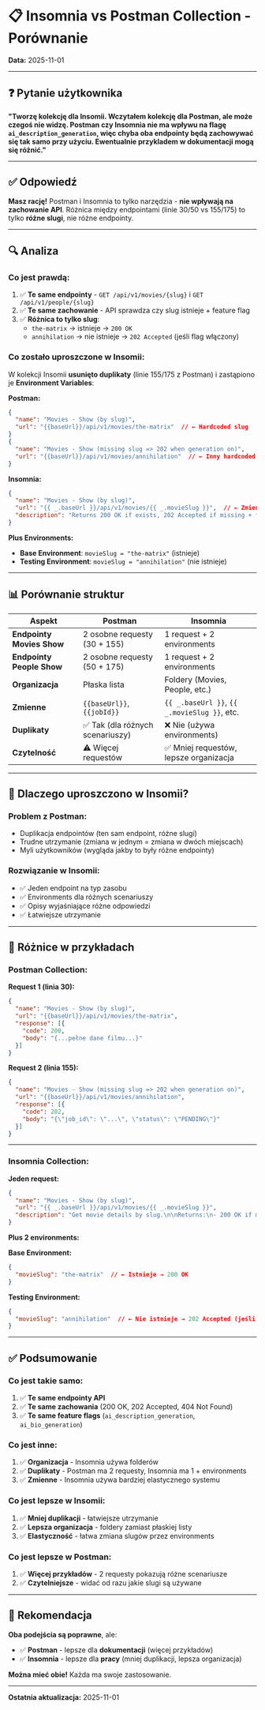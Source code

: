 # 📋 Insomnia vs Postman Collection - Porównanie

**Data:** 2025-11-01

---

## ❓ Pytanie użytkownika

**"Tworzę kolekcję dla Insomii. Wczytałem kolekcję dla Postman, ale może czegoś nie widzę. Postman czy Insomnia nie ma wpływu na flagę `ai_description_generation`, więc chyba oba endpointy będą zachowywać się tak samo przy użyciu. Ewentualnie przykladem w dokumentacji mogą się różnić."**

---

## ✅ Odpowiedź

**Masz rację!** Postman i Insomnia to tylko narzędzia - **nie wpływają na zachowanie API**. Różnica między endpointami (linie 30/50 vs 155/175) to tylko **różne slugi**, nie różne endpointy.

---

## 🔍 Analiza

### **Co jest prawdą:**

1. ✅ **Te same endpointy** - `GET /api/v1/movies/{slug}` i `GET /api/v1/people/{slug}`
2. ✅ **Te same zachowanie** - API sprawdza czy slug istnieje + feature flag
3. ✅ **Różnica to tylko slug**:
   - `the-matrix` → istnieje → `200 OK`
   - `annihilation` → nie istnieje → `202 Accepted` (jeśli flag włączony)

### **Co zostało uproszczone w Insomii:**

W kolekcji Insomii **usunięto duplikaty** (linie 155/175 z Postman) i zastąpiono je **Environment Variables**:

**Postman:**
```json
{
  "name": "Movies - Show (by slug)",
  "url": "{{baseUrl}}/api/v1/movies/the-matrix"  // ← Hardcoded slug
}
{
  "name": "Movies - Show (missing slug => 202 when generation on)",
  "url": "{{baseUrl}}/api/v1/movies/annihilation"  // ← Inny hardcoded slug
}
```

**Insomnia:**
```json
{
  "name": "Movies - Show (by slug)",
  "url": "{{ _.baseUrl }}/api/v1/movies/{{ _.movieSlug }}",  // ← Zmienna
  "description": "Returns 200 OK if exists, 202 Accepted if missing + flag enabled"
}
```

**Plus Environments:**
- **Base Environment**: `movieSlug = "the-matrix"` (istnieje)
- **Testing Environment**: `movieSlug = "annihilation"` (nie istnieje)

---

## 📊 Porównanie struktur

| Aspekt | Postman | Insomnia |
|--------|---------|----------|
| **Endpointy Movies Show** | 2 osobne requesty (30 + 155) | 1 request + 2 environments |
| **Endpointy People Show** | 2 osobne requesty (50 + 175) | 1 request + 2 environments |
| **Organizacja** | Płaska lista | Foldery (Movies, People, etc.) |
| **Zmienne** | `{{baseUrl}}`, `{{jobId}}` | `{{ _.baseUrl }}`, `{{ _.movieSlug }}`, etc. |
| **Duplikaty** | ✅ Tak (dla różnych scenariuszy) | ❌ Nie (używa environments) |
| **Czytelność** | ⚠️ Więcej requestów | ✅ Mniej requestów, lepsze organizacja |

---

## 🎯 Dlaczego uproszczono w Insomii?

### **Problem z Postman:**
- Duplikacja endpointów (ten sam endpoint, różne slugi)
- Trudne utrzymanie (zmiana w jednym = zmiana w dwóch miejscach)
- Myli użytkowników (wygląda jakby to były różne endpointy)

### **Rozwiązanie w Insomii:**
- ✅ Jeden endpoint na typ zasobu
- ✅ Environments dla różnych scenariuszy
- ✅ Opisy wyjaśniające różne odpowiedzi
- ✅ Łatwiejsze utrzymanie

---

## 📝 Różnice w przykładach

### **Postman Collection:**

**Request 1 (linia 30):**
```json
{
  "name": "Movies - Show (by slug)",
  "url": "{{baseUrl}}/api/v1/movies/the-matrix",
  "response": [{
    "code": 200,
    "body": "{...pełne dane filmu...}"
  }]
}
```

**Request 2 (linia 155):**
```json
{
  "name": "Movies - Show (missing slug => 202 when generation on)",
  "url": "{{baseUrl}}/api/v1/movies/annihilation",
  "response": [{
    "code": 202,
    "body": "{\"job_id\": \"...\", \"status\": \"PENDING\"}"
  }]
}
```

---

### **Insomnia Collection:**

**Jeden request:**
```json
{
  "name": "Movies - Show (by slug)",
  "url": "{{ _.baseUrl }}/api/v1/movies/{{ _.movieSlug }}",
  "description": "Get movie details by slug.\n\nReturns:\n- 200 OK if movie exists\n- 202 Accepted if missing and feature flag enabled\n- 404 Not Found if missing and feature flag disabled"
}
```

**Plus 2 environments:**

**Base Environment:**
```json
{
  "movieSlug": "the-matrix"  // ← Istnieje → 200 OK
}
```

**Testing Environment:**
```json
{
  "movieSlug": "annihilation"  // ← Nie istnieje → 202 Accepted (jeśli flag włączony)
}
```

---

## ✅ Podsumowanie

### **Co jest takie samo:**

1. ✅ **Te same endpointy API**
2. ✅ **Te same zachowania** (200 OK, 202 Accepted, 404 Not Found)
3. ✅ **Te same feature flags** (`ai_description_generation`, `ai_bio_generation`)

### **Co jest inne:**

1. ✅ **Organizacja** - Insomnia używa folderów
2. ✅ **Duplikaty** - Postman ma 2 requesty, Insomnia ma 1 + environments
3. ✅ **Zmienne** - Insomnia używa bardziej elastycznego systemu

### **Co jest lepsze w Insomii:**

1. ✅ **Mniej duplikacji** - łatwiejsze utrzymanie
2. ✅ **Lepsza organizacja** - foldery zamiast płaskiej listy
3. ✅ **Elastyczność** - łatwa zmiana slugów przez environments

### **Co jest lepsze w Postman:**

1. ✅ **Więcej przykładów** - 2 requesty pokazują różne scenariusze
2. ✅ **Czytelniejsze** - widać od razu jakie slugi są używane

---

## 🎯 Rekomendacja

**Oba podejścia są poprawne**, ale:

- ✅ **Postman** - lepsze dla **dokumentacji** (więcej przykładów)
- ✅ **Insomnia** - lepsze dla **pracy** (mniej duplikacji, lepsza organizacja)

**Można mieć obie!** Każda ma swoje zastosowanie.

---

**Ostatnia aktualizacja:** 2025-11-01

